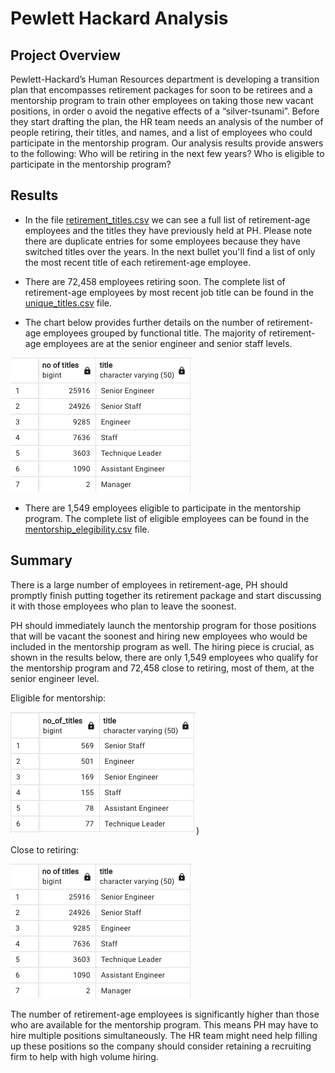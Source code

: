 # Pewlett Hackard Analysis

## Project Overview

Pewlett-Hackard’s Human Resources department is developing a transition plan that encompasses retirement packages for soon to be retirees and a mentorship program to train other employees on taking those new vacant positions, in order o avoid the negative effects of a “silver-tsunami”. Before they start drafting the plan, the HR team needs an analysis of the number of people retiring, their titles, and names, and a list of employees who could participate in the mentorship program. Our analysis results provide answers to the following:
Who will be retiring in the next few years? 
Who is eligible to participate in the mentorship program?

## Results

* In the file [retirement_titles.csv](https://github.com/fabeza/Pewlett-Hackard-Analysis/blob/9a7b1e6eca4bbd7305db6da7fdf54f09e15dbaf8/Data/retirement_titles.csv) we can see a full list of retirement-age employees and the titles they have previously held at PH. Please note there are duplicate entries for some employees because they have switched titles over the years. In the next bullet you'll find a list of only the most recent title of each retirement-age employee. 

* There are 72,458 employees retiring soon. The complete list of retirement-age employees by most recent job title can be found in the [unique_titles.csv](https://github.com/fabeza/Pewlett-Hackard-Analysis/blob/471444de8d9db845bb243a2a189eab4ee8cd0f2b/Data/unique_titles.csv) file.

* The chart below provides further details on the number of retirement-age employees grouped by functional title. The majority of retirement-age employees are at the senior engineer and senior staff levels.

![retiring_titles.png](https://github.com/fabeza/Pewlett-Hackard-Analysis/blob/471444de8d9db845bb243a2a189eab4ee8cd0f2b/retiring_titles.png)

 * There are 1,549 employees eligible to participate in the mentorship program. The complete list of eligible employees can be found in the [mentorship_elegibility.csv](https://github.com/fabeza/Pewlett-Hackard-Analysis/blob/471444de8d9db845bb243a2a189eab4ee8cd0f2b/Data/mentorship_eligibility.csv) file.

## Summary

There is a large number of employees in retirement-age, PH should promptly finish putting together its retirement package and start discussing it with those employees who plan to leave the soonest. 

PH should immediately launch the mentorship program for those positions that will be vacant the soonest and hiring new employees who would be included in the mentorship program as well. The hiring piece is crucial, as shown in the results below, there are only 1,549 employees who qualify for the mentorship program and 72,458 close to retiring, most of them, at the senior engineer level.

Eligible for mentorship: 

![mentorship_eligibility_titles.png](https://github.com/fabeza/Pewlett-Hackard-Analysis/blob/f51eee60fc7dea9bf87df62e436c1c8528d94872/mentorship_eligibility_titles.png))

Close to retiring:

![retiring_titles.png](https://github.com/fabeza/Pewlett-Hackard-Analysis/blob/471444de8d9db845bb243a2a189eab4ee8cd0f2b/retiring_titles.png)

The number of retirement-age employees is significantly higher than those who are available for the mentorship program. This means PH may have to hire multiple positions simultaneously. The HR team might need help filling up these positions so the company should consider retaining a recruiting firm to help with high volume hiring.


